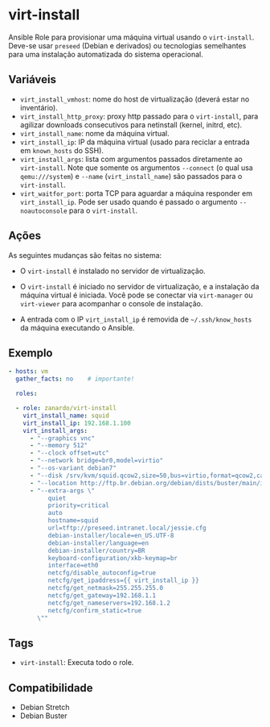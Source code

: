 # virt-install

Ansible Role para provisionar uma máquina virtual usando o `virt-install`.
Deve-se usar `preseed` (Debian e derivados) ou tecnologias semelhantes para uma
instalação automatizada do sistema operacional.

## Variáveis

- `virt_install_vmhost`: nome do host de virtualização (deverá estar no
   inventário).
- `virt_install_http_proxy`: proxy http passado para o `virt-install`, para
  agilizar downloads consecutivos para netinstall (kernel, initrd, etc).
- `virt_install_name`: nome da máquina virtual.
- `virt_install_ip`: IP da máquina virtual (usado para reciclar a entrada
   em `known_hosts` do SSH).
- `virt_install_args`: lista com argumentos passados diretamente ao
  `virt-install`. Note que somente os argumentos `--connect` (o qual usa
  `qemu:///system`) e `--name` (`virt_install_name`) são passados para o
  `virt-install`.
- `virt_waitfor_port`: porta TCP para aguardar a máquina responder em
  `virt_install_ip`. Pode ser usado quando é passado o argumento
  `--noautoconsole` para o `virt-install`.

## Ações

As seguintes mudanças são feitas no sistema:

- O `virt-install` é instalado no servidor de virtualização.

- O `virt-install` é iniciado no servidor de virtualização, e a instalação da
  máquina virtual é iniciada. Você pode se conectar via `virt-manager` ou
  `virt-viewer` para acompanhar o console de instalação.

- A entrada com o IP `virt_install_ip` é removida de `~/.ssh/know_hosts` da
  máquina executando o Ansible.

## Exemplo

```yaml
- hosts: vm
  gather_facts: no    # importante!

  roles:

  - role: zanardo/virt-install
    virt_install_name: squid
    virt_install_ip: 192.168.1.100
    virt_install_args:
      - "--graphics vnc"
      - "--memory 512"
      - "--clock offset=utc"
      - "--network bridge=br0,model=virtio"
      - "--os-variant debian7"
      - "--disk /srv/kvm/squid.qcow2,size=50,bus=virtio,format=qcow2,cache=writeback"
      - "--location http://ftp.br.debian.org/debian/dists/buster/main/installer-amd64/"
      - "--extra-args \"
           quiet
           priority=critical
           auto
           hostname=squid
           url=tftp://preseed.intranet.local/jessie.cfg
           debian-installer/locale=en_US.UTF-8
           debian-installer/language=en
           debian-installer/country=BR
           keyboard-configuration/xkb-keymap=br
           interface=eth0
           netcfg/disable_autoconfig=true
           netcfg/get_ipaddress={{ virt_install_ip }}
           netcfg/get_netmask=255.255.255.0
           netcfg/get_gateway=192.168.1.1
           netcfg/get_nameservers=192.168.1.2
           netcfg/confirm_static=true
        \""
```

## Tags

- `virt-install`: Executa todo o role.

## Compatibilidade

- Debian Stretch
- Debian Buster
